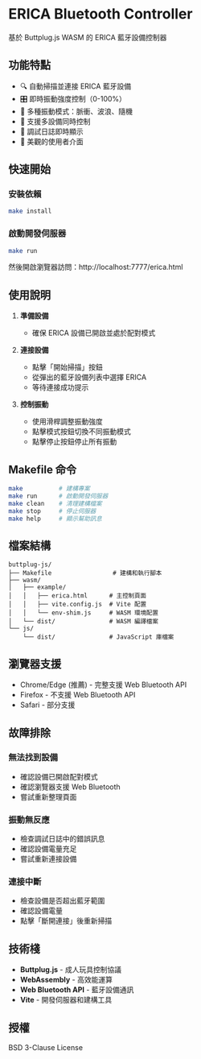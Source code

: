 # ERICA Bluetooth Controller

基於 Buttplug.js WASM 的 ERICA 藍牙設備控制器

## 功能特點

- 🔍 自動掃描並連接 ERICA 藍牙設備
- 🎛️ 即時振動強度控制（0-100%）
- 🌊 多種振動模式：脈衝、波浪、隨機
- 📱 支援多設備同時控制
- 🔧 調試日誌即時顯示
- 🎨 美觀的使用者介面

## 快速開始

### 安裝依賴
```bash
make install
```

### 啟動開發伺服器
```bash
make run
```

然後開啟瀏覽器訪問：http://localhost:7777/erica.html

## 使用說明

1. **準備設備**
   - 確保 ERICA 設備已開啟並處於配對模式

2. **連接設備**
   - 點擊「開始掃描」按鈕
   - 從彈出的藍牙設備列表中選擇 ERICA
   - 等待連接成功提示

3. **控制振動**
   - 使用滑桿調整振動強度
   - 點擊模式按鈕切換不同振動模式
   - 點擊停止按鈕停止所有振動

## Makefile 命令

```bash
make          # 建構專案
make run      # 啟動開發伺服器
make clean    # 清理建構檔案
make stop     # 停止伺服器
make help     # 顯示幫助訊息
```

## 檔案結構

```
buttplug-js/
├── Makefile                 # 建構和執行腳本
├── wasm/
│   ├── example/
│   │   ├── erica.html      # 主控制頁面
│   │   ├── vite.config.js  # Vite 配置
│   │   └── env-shim.js     # WASM 環境配置
│   └── dist/               # WASM 編譯檔案
└── js/
    └── dist/               # JavaScript 庫檔案
```

## 瀏覽器支援

- Chrome/Edge (推薦) - 完整支援 Web Bluetooth API
- Firefox - 不支援 Web Bluetooth API
- Safari - 部分支援

## 故障排除

### 無法找到設備
- 確認設備已開啟配對模式
- 確認瀏覽器支援 Web Bluetooth
- 嘗試重新整理頁面

### 振動無反應
- 檢查調試日誌中的錯誤訊息
- 確認設備電量充足
- 嘗試重新連接設備

### 連接中斷
- 檢查設備是否超出藍牙範圍
- 確認設備電量
- 點擊「斷開連接」後重新掃描

## 技術棧

- **Buttplug.js** - 成人玩具控制協議
- **WebAssembly** - 高效能運算
- **Web Bluetooth API** - 藍牙設備通訊
- **Vite** - 開發伺服器和建構工具

## 授權

BSD 3-Clause License